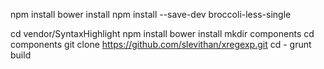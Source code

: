 
npm install
bower install
npm install --save-dev broccoli-less-single

cd vendor/SyntaxHighlight
npm install
bower install
mkdir components
cd components
git clone https://github.com/slevithan/xregexp.git
cd -
grunt build
